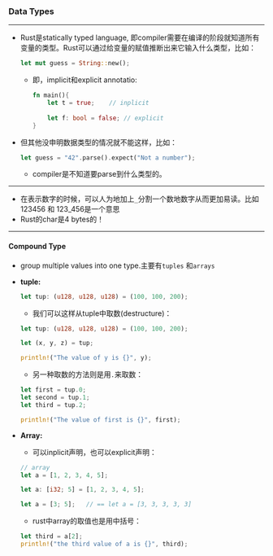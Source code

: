 ### Data Types

---

+ Rust是statically typed language, 即compiler需要在编译的阶段就知道所有变量的类型。Rust可以通过给变量的赋值推断出来它输入什么类型，比如：

  ```rust
  let mut guess = String::new();
  ```

  + 即，implicit和explicit annotatio:

    ```rust
    fn main(){
        let t = true;    // inplicit
        
        let f: bool = false; // explicit
    }
    ```

    

+ 但其他没申明数据类型的情况就不能这样，比如：

  ```rust
  let guess = "42".parse().expect("Not a number");
  ```

  + compiler是不知道要parse到什么类型的。

---

+ 在表示数字的时候，可以人为地加上`_`分割一个数地数字从而更加易读。比如 123456 和 123_456是一个意思
+ Rust的char是4 bytes的！

---

#### Compound Type

+ group multiple values into one type.主要有`tuples` 和`arrays`

+ **tuple:**

  ```rust
  let tup: (u128, u128, u128) = (100, 100, 200);
  ```

  + 我们可以这样从tuple中取数(destructure)：

  ```rust
  let tup: (u128, u128, u128) = (100, 100, 200);
  
  let (x, y, z) = tup;
  
  println!("The value of y is {}", y);
  ```

  + 另一种取数的方法则是用`.`来取数：

  ```rust
  let first = tup.0;
  let second = tup.1;
  let third = tup.2;
  
  println!("The value of first is {}", first);
  ```

+ **Array:**

  + 可以inplicit声明，也可以explicit声明：

  ```rust
  // array
  let a = [1, 2, 3, 4, 5];
  
  let a: [i32; 5] = [1, 2, 3, 4, 5];
  
  let a = [3; 5];   // == let a = [3, 3, 3, 3, 3]
  ```

  + rust中array的取值也是用中括号：

  ```rust
  let third = a[2];
  println!("the third value of a is {}", third);
  ```



